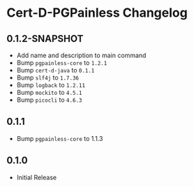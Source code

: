 <!--
SPDX-FileCopyrightText: 2022 Paul Schaub <info@pgpainless.org>
SPDX-License-Identifier: CC0-1.0
-->

# Cert-D-PGPainless Changelog

## 0.1.2-SNAPSHOT
- Add name and description to main command
- Bump `pgpainless-core` to `1.2.1`
- Bump `cert-d-java` to `0.1.1`
- Bump `slf4j` to `1.7.36`
- Bump `logback` to `1.2.11`
- Bump `mockito` to `4.5.1`
- Bump `picocli` to `4.6.3`

## 0.1.1
- Bump `pgpainless-core` to 1.1.3

## 0.1.0
- Initial Release
